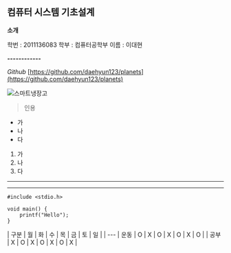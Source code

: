 ## 컴퓨터 시스템 기초설계 ##
**소개**

학번 : 2011136083
학부 : 컴퓨터공학부
이름 : 이대현


**------------**

*Github*
[https://github.com/daehyun123/planets](https://github.com/daehyun123/planets)

![스마트냉장고](http://imgnews.naver.com/image/001/2011/09/19/AKR20110919059900003_02_i.jpg)


> 인용

- 가
- 나
- 다


1. 가
2. 나
3. 다


---------------------------------------
---------------------------------------

 
    #include <stdio.h>
    
    void main() {
	    printf("Hello");
    }


| 구분 | 월 | 화 | 수 | 목 | 금 | 토 | 일 |
| ---
| 운동 | O | X | O | X | O | X | O |
| 공부 | X | O | X | O | X | O | X |
